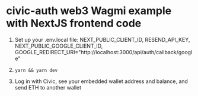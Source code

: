 # civic-auth web3 Wagmi example with NextJS frontend code
1. Set up your .env.local file:
    NEXT_PUBLIC_CLIENT_ID, 
    RESEND_API_KEY, 
    NEXT_PUBLIC_GOOGLE_CLIENT_ID,
    GOOGLE_REDIRECT_URI="http://localhost:3000/api/auth/callback/google"
    
2. `yarn && yarn dev`
3. Log in with Civic, see your embedded wallet address and balance, and send ETH to another wallet